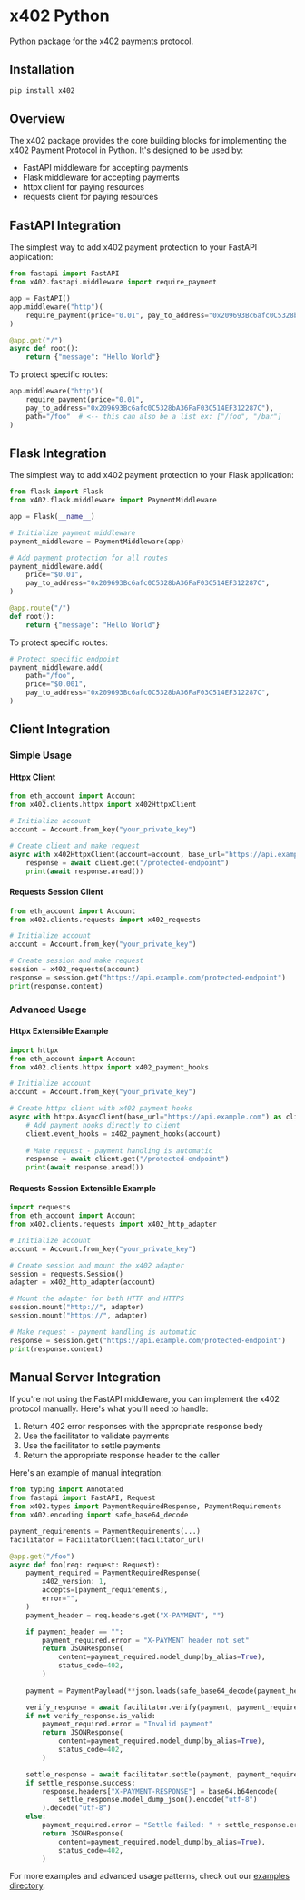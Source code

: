 # x402 Python

Python package for the x402 payments protocol.

## Installation

```bash
pip install x402
```

## Overview

The x402 package provides the core building blocks for implementing the x402 Payment Protocol in Python. It's designed to be used by:

- FastAPI middleware for accepting payments
- Flask middleware for accepting payments
- httpx client for paying resources
- requests client for paying resources

## FastAPI Integration

The simplest way to add x402 payment protection to your FastAPI application:

```py
from fastapi import FastAPI
from x402.fastapi.middleware import require_payment

app = FastAPI()
app.middleware("http")(
    require_payment(price="0.01", pay_to_address="0x209693Bc6afc0C5328bA36FaF03C514EF312287C")
)

@app.get("/")
async def root():
    return {"message": "Hello World"}
```

To protect specific routes:

```py
app.middleware("http")(
    require_payment(price="0.01",
    pay_to_address="0x209693Bc6afc0C5328bA36FaF03C514EF312287C"),
    path="/foo"  # <-- this can also be a list ex: ["/foo", "/bar"]
)
```

## Flask Integration

The simplest way to add x402 payment protection to your Flask application:

```py
from flask import Flask
from x402.flask.middleware import PaymentMiddleware

app = Flask(__name__)

# Initialize payment middleware
payment_middleware = PaymentMiddleware(app)

# Add payment protection for all routes
payment_middleware.add(
    price="$0.01",
    pay_to_address="0x209693Bc6afc0C5328bA36FaF03C514EF312287C",
)

@app.route("/")
def root():
    return {"message": "Hello World"}
```

To protect specific routes:

```py
# Protect specific endpoint
payment_middleware.add(
    path="/foo",
    price="$0.001",
    pay_to_address="0x209693Bc6afc0C5328bA36FaF03C514EF312287C",
)
```

## Client Integration

### Simple Usage

#### Httpx Client
```py
from eth_account import Account
from x402.clients.httpx import x402HttpxClient

# Initialize account
account = Account.from_key("your_private_key")

# Create client and make request
async with x402HttpxClient(account=account, base_url="https://api.example.com") as client:
    response = await client.get("/protected-endpoint")
    print(await response.aread())
```

#### Requests Session Client
```py
from eth_account import Account
from x402.clients.requests import x402_requests

# Initialize account
account = Account.from_key("your_private_key")

# Create session and make request
session = x402_requests(account)
response = session.get("https://api.example.com/protected-endpoint")
print(response.content)
```

### Advanced Usage

#### Httpx Extensible Example
```py
import httpx
from eth_account import Account
from x402.clients.httpx import x402_payment_hooks

# Initialize account
account = Account.from_key("your_private_key")

# Create httpx client with x402 payment hooks
async with httpx.AsyncClient(base_url="https://api.example.com") as client:
    # Add payment hooks directly to client
    client.event_hooks = x402_payment_hooks(account)
    
    # Make request - payment handling is automatic
    response = await client.get("/protected-endpoint")
    print(await response.aread())
```

#### Requests Session Extensible Example
```py
import requests
from eth_account import Account
from x402.clients.requests import x402_http_adapter

# Initialize account
account = Account.from_key("your_private_key")

# Create session and mount the x402 adapter
session = requests.Session()
adapter = x402_http_adapter(account)

# Mount the adapter for both HTTP and HTTPS
session.mount("http://", adapter)
session.mount("https://", adapter)

# Make request - payment handling is automatic
response = session.get("https://api.example.com/protected-endpoint")
print(response.content)
```

## Manual Server Integration

If you're not using the FastAPI middleware, you can implement the x402 protocol manually. Here's what you'll need to handle:

1. Return 402 error responses with the appropriate response body
2. Use the facilitator to validate payments
3. Use the facilitator to settle payments
4. Return the appropriate response header to the caller

Here's an example of manual integration:

```py
from typing import Annotated
from fastapi import FastAPI, Request
from x402.types import PaymentRequiredResponse, PaymentRequirements
from x402.encoding import safe_base64_decode

payment_requirements = PaymentRequirements(...)
facilitator = FacilitatorClient(facilitator_url)

@app.get("/foo")
async def foo(req: request: Request):
    payment_required = PaymentRequiredResponse(
        x402_version: 1,
        accepts=[payment_requirements],
        error="",
    )
    payment_header = req.headers.get("X-PAYMENT", "")

    if payment_header == "":
        payment_required.error = "X-PAYMENT header not set"
        return JSONResponse(
            content=payment_required.model_dump(by_alias=True),
            status_code=402,
        )
    
    payment = PaymentPayload(**json.loads(safe_base64_decode(payment_header)))

    verify_response = await facilitator.verify(payment, payment_requirements)
    if not verify_response.is_valid:
        payment_required.error = "Invalid payment"
        return JSONResponse(
            content=payment_required.model_dump(by_alias=True),
            status_code=402,
        )

    settle_response = await facilitator.settle(payment, payment_requirements)
    if settle_response.success:
        response.headers["X-PAYMENT-RESPONSE"] = base64.b64encode(
            settle_response.model_dump_json().encode("utf-8")
        ).decode("utf-8")
    else:
        payment_required.error = "Settle failed: " + settle_response.error
        return JSONResponse(
            content=payment_required.model_dump(by_alias=True),
            status_code=402,
        )
```

For more examples and advanced usage patterns, check out our [examples directory](https://github.com/coinbase/x402/tree/main/examples/python).